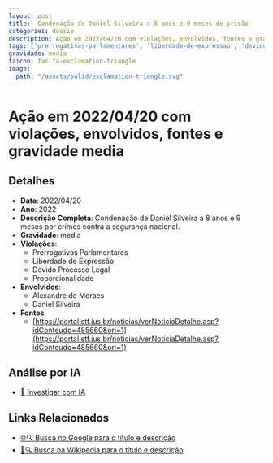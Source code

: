 ```yaml
---
layout: post
title:  Condenação de Daniel Silveira a 8 anos e 9 meses de prisão
categories: dossie
description: Ação em 2022/04/20 com violações, envolvidos, fontes e gravidade media
tags: ['prerrogativas-parlamentares', 'liberdade-de-expressao', 'devido-processo-legal', 'proporcionalidade', 'alexandre-de-moraes', 'daniel-silveira', 'gravidade-media']
gravidade: media
faicon: fas fa-exclamation-triangle
image:
  path: "/assets/solid/exclamation-triangle.svg"
---
```


# Ação em 2022/04/20 com violações, envolvidos, fontes e gravidade media

## Detalhes
- **Data**: 2022/04/20
- **Ano**: 2022
- **Descrição Completa**: Condenação de Daniel Silveira a 8 anos e 9 meses por crimes contra a segurança nacional.
- **Gravidade**: media <i class="fas fa-exclamation-triangle fa-2x"></i>
- **Violações**:
  - Prerrogativas Parlamentares
  - Liberdade de Expressão
  - Devido Processo Legal
  - Proporcionalidade
- **Envolvidos**:
  - Alexandre de Moraes
  - Daniel Silveira
- **Fontes**:
  - [https://portal.stf.jus.br/noticias/verNoticiaDetalhe.asp?idConteudo=485660&ori=1](https://portal.stf.jus.br/noticias/verNoticiaDetalhe.asp?idConteudo=485660&ori=1)

## Análise por IA
- [🤖 Investigar com IA](https://www.perplexity.ai/search?q=%22Alexandre%20de%20Moraes%22%20Condena%C3%A7%C3%A3o%20de%20Daniel%20Silveira%20a%208%20anos%20e%209%20meses%20de%20pris%C3%A3o%20Condena%C3%A7%C3%A3o%20de%20Daniel%20Silveira%20a%208%20anos%20e%209%20meses%20por%20crimes%20contra%20a%20seguran%C3%A7a%20nacional.%20Prerrogativas%20Parlamentares%20Liberdade%20de%20Express%C3%A3o%20Devido%20Processo%20Legal%20Proporcionalidade%202022%20gravidade%20media)

## Links Relacionados
- [🌐🔍 Busca no Google para o título e descrição](https://www.google.com/search?q=%22Alexandre%20de%20Moraes%22%20Condena%C3%A7%C3%A3o%20de%20Daniel%20Silveira%20a%208%20anos%20e%209%20meses%20de%20pris%C3%A3o%20Condena%C3%A7%C3%A3o%20de%20Daniel%20Silveira%20a%208%20anos%20e%209%20meses%20por%20crimes%20contra%20a%20seguran%C3%A7a%20nacional.%20Prerrogativas%20Parlamentares%20Liberdade%20de%20Express%C3%A3o%20Devido%20Processo%20Legal%20Proporcionalidade%202022%20gravidade%20media)
- [📖🔍 Busca na Wikipedia para o título e descrição](https://pt.wikipedia.org/w/index.php?search=%22Alexandre%20de%20Moraes%22%20Condena%C3%A7%C3%A3o%20de%20Daniel%20Silveira%20a%208%20anos%20e%209%20meses%20de%20pris%C3%A3o%20Condena%C3%A7%C3%A3o%20de%20Daniel%20Silveira%20a%208%20anos%20e%209%20meses%20por%20crimes%20contra%20a%20seguran%C3%A7a%20nacional.%20Prerrogativas%20Parlamentares%20Liberdade%20de%20Express%C3%A3o%20Devido%20Processo%20Legal%20Proporcionalidade%202022%20gravidade%20media)

